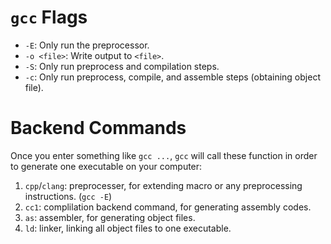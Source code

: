 # `gcc` Flags

- `-E`: Only run the preprocessor.
- `-o <file>`: Write output to `<file>`.
- `-S`: Only run preprocess and compilation steps.
- `-c`: Only run preprocess, compile, and assemble steps (obtaining object file).

# Backend Commands

Once you enter something like `gcc ...`, `gcc` will call these function in order to generate one executable on your computer:

1. `cpp`/`clang`: preprocesser, for extending macro or any preprocessing instructions. (`gcc -E`)
2. `cc1`: complilation backend command, for generating assembly codes.
3. `as`: assembler, for generating object files.
4. `ld`: linker, linking all object files to one executable.